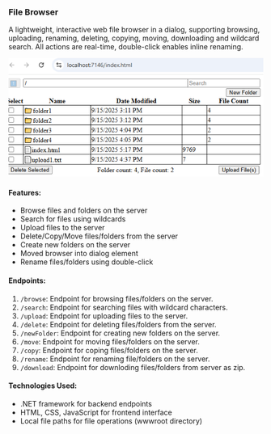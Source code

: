 ﻿### File Browser

A lightweight, interactive web file browser in a dialog, supporting browsing, uploading, renaming, deleting, copying, moving, downloading and wildcard search. 
All actions are real-time, double-click enables inline renaming.

![screenshot](screenshot.png)

#### Features:
- Browse files and folders on the server
- Search for files using wildcards
- Upload files to the server
- Delete/Copy/Move files/folders from the server
- Create new folders on the server
- Moved browser into dialog element
- Rename files/folders using double-click 

#### Endpoints:
1. `/browse`: Endpoint for browsing files/folders on the server.
2. `/search`: Endpoint for searching files with wildcard characters.
3. `/upload`: Endpoint for uploading files to the server.
4. `/delete`: Endpoint for deleting files/folders from the server.
5. `/newFolder`: Endpoint for creating new folders on the server.
6. `/move`: Endpoint for moving files/folders on the server.
7. `/copy`: Endpoint for coping files/folders on the server.
8. `/rename`: Endpoint for renaming file/folders on the server.
8. `/download`: Endpoint for downloding files/folders from server as zip.

#### Technologies Used:
- .NET framework for backend endpoints
- HTML, CSS, JavaScript for frontend interface
- Local file paths for file operations (wwwroot directory)
